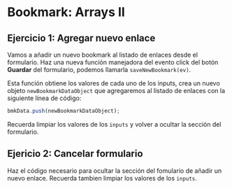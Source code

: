 # Bookmark: Arrays II

## Ejercicio 1: Agregar nuevo enlace

Vamos a añadir un nuevo bookmark al listado de enlaces desde el formulario. Haz una nueva función manejadora del evento click del botón **Guardar** del formulario, podemos llamarla `saveNewBookmark(ev)`.

Esta función obtiene los valores de cada uno de los inputs, crea un nuevo objeto `newBookmarkDataObject` que agregaremos al listado de enlaces con la siguiente línea de código:

```js
bmkData.push(newBookmarkDataObject);
```

Recuerda limpiar los valores de los `inputs` y volver a ocultar la sección del formulario.

## Ejericio 2: Cancelar formulario

Haz el código necesario para ocultar la sección del fomulario de añadir un nuevo enlace. Recuerda tambien limpiar los valores de los `inputs`.
